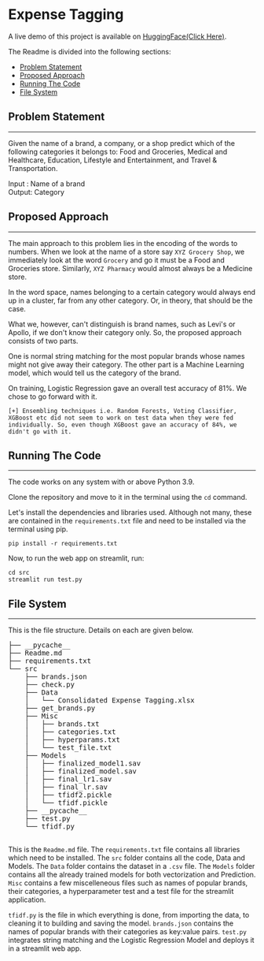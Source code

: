 # Expense Tagging

A live demo of this project is available on [HuggingFace(Click Here)](https://huggingface.co/spaces/nirmalya8/expense_tagging).

The Readme is divided into the following sections: <ul>
    <li> [Problem Statement](#problem-statement) </li>
    <li> [Proposed Approach](#proposed-approach) </li>
    <li> [Running The Code](#running-the-code) </li>
    <li> [File System](#file-system)</li>

</ul>

## Problem Statement
---
Given the name of a brand, a company, or a shop predict which of the following categories it belongs to: Food and Groceries, Medical and Healthcare, Education, Lifestyle and Entertainment, and Travel & Transportation.

Input : Name of a brand  
Output: Category

## Proposed Approach
---
The main approach to this problem lies in the encoding of the words to numbers. When we look at the name of a store say `XYZ Grocery Shop`, we immediately look at the word `Grocery` and go it must be a Food and Groceries store. Similarly, `XYZ Pharmacy` would almost always be a Medicine store. 

In the word space, names belonging to a certain category would always end up in a cluster, far from any other category. Or, in theory, that should be the case.

What we, however, can't distinguish is brand names, such as Levi's or Apollo, if we don't know their category only. So, the proposed approach consists of two parts.

One is normal string matching for the most popular brands whose names might not give away their category. The other part is a Machine Learning model, which would tell us the category of the brand.

On training, Logistic Regression gave an overall test accuracy of 81%. We chose to go forward with it. 

``` [+] Ensembling techniques i.e. Random Forests, Voting Classifier, XGBoost etc did not seem to work on test data when they were fed individually. So, even though XGBoost gave an accuracy of 84%, we didn't go with it. ```


## Running The Code
---
The code works on any system with or above Python 3.9.

Clone the repository and move to it in the terminal using the `cd` command.

Let's install the dependencies and libraries used. Although not many, these are contained in the `requirements.txt` file and need to be installed via the terminal using pip.

```
pip install -r requirements.txt
```

Now, to run the web app on streamlit, run:
```
cd src
streamlit run test.py
```
## File System
---
This is the file structure. Details on each are given below.
<pre>
├── __pycache__  
├── Readme.md  
├── requirements.txt  
└── src  
    ├── brands.json  
    ├── check.py  
    ├── Data  
    │   └── Consolidated Expense Tagging.xlsx  
    ├── get_brands.py  
    ├── Misc  
    │   ├── brands.txt  
    │   ├── categories.txt  
    │   ├── hyperparams.txt 
    │   └── test_file.txt 
    ├── Models 
    │   ├── finalized_model1.sav 
    │   ├── finalized_model.sav 
    │   ├── final_lr1.sav 
    │   ├── final_lr.sav 
    │   ├── tfidf2.pickle 
    │   └── tfidf.pickle 
    ├── __pycache__ 
    ├── test.py
    └── tfidf.py
    </pre>
This is the `Readme.md` file. The `requirements.txt` file contains all libraries which need to be installed. The `src` folder contains all the code, Data and Models. The `Data` folder contains the dataset in a `.csv` file. The `Models` folder contains all the already trained models for both vectorization and Prediction. `Misc` contains a few miscelleneous files such as names of popular brands, their categories, a hyperparameter test and a test file for the streamlit application.

`tfidf.py` is the file in which everything is done, from importing the data, to cleaning it to building and saving the model. `brands.json` contains the names of popular brands with their categories as key:value pairs. `test.py` integrates string matching and the Logistic Regression Model and deploys it in a streamlit web app. 